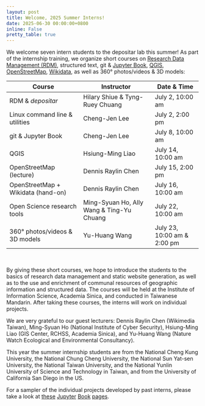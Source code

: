 ```yaml
---
layout: post
title: Welcome, 2025 Summer Interns!
date: 2025-06-30 00:00:00+0800
inline: False
pretty_table: true
---
```


We welcome seven intern students to the depositar lab this summer! As part of the internship training, we organize short courses on [Research Data Management (RDM)](https://rdm.depositar.io/), structured text, git & [Jupyter Book](https://jupyterbook.org/), [QGIS](https://qgis.org/), [OpenStreetMap](https://www.openstreetmap.org/), [Wikidata](https://www.wikidata.org), as well as 360° photos/videos & 3D models: 

| Course        | Instructor         | Date & Time                | 
| ------------- | ------------------ | -------------------------- | 
| RDM & _depositar_  | Hilary Shiue & Tyng-Ruey Chuang | July 2, 10:00 am| 
| Linux command line & utilities | Cheng-Jen Lee | July  2, 2:00 pm | 
| git & Jupyter Book | Cheng-Jen Lee | July  8, 10:00 am | 
| QGIS          | Hsiung-Ming Liao   | July 14, 10:00 am | 
| OpenStreetMap (lecture)| Dennis Raylin Chen | July 15, 2:00 pm | 
| OpenStreetMap + Wikidata (hand-on) | Dennis Raylin Chen | July 16, 10:00 am | 
| Open Science research tools | Ming-Syuan Ho, Ally Wang & Ting-Yu Chuang | July 22, 10:00 am |
| 360° photos/videos & 3D models | Yu-Huang Wang | July 23, 10:00 am & 2:00 pm| 

<br/>

By giving these short courses, we hope to introduce the students to the basics of research data management and static website generation, as well as to the use and enrichment of communal resources of geographic information and structured data. The courses will be held at the Institute of Information Science, Academia Sinica, and conducted in Taiwanese Mandarin. After taking these courses, the interns will work on individual projects. 

We are very grateful to our guest lecturers: Dennis Raylin Chen (Wikimedia Taiwan), Ming-Syuan Ho (National Institute of Cyber Security), Hsiung-Ming Liao (GIS Center, RCHSS, Academia Sinica), and Yu-Huang Wang (Nature Watch Ecological and Environmental Consultancy).

This year the summer internship students are from the National Cheng Kung University, the National Chung Cheng University, the National Sun Yat-sen University, the National Taiwan University, and the National Yunlin University of Science and Technology in Taiwan, and from the University of California San Diego in the US.

For a sampler of the individual projects developed by past interns, please take a look at [these](https://iong2k.github.io/senior_project/) [Jupyter](https://0307eito.github.io/2024_Interns_Project/) [Book](https://intern2024.thundercold.dev/) [pages](https://hutakihare.github.io/2024AS-intern-snakemake/).
